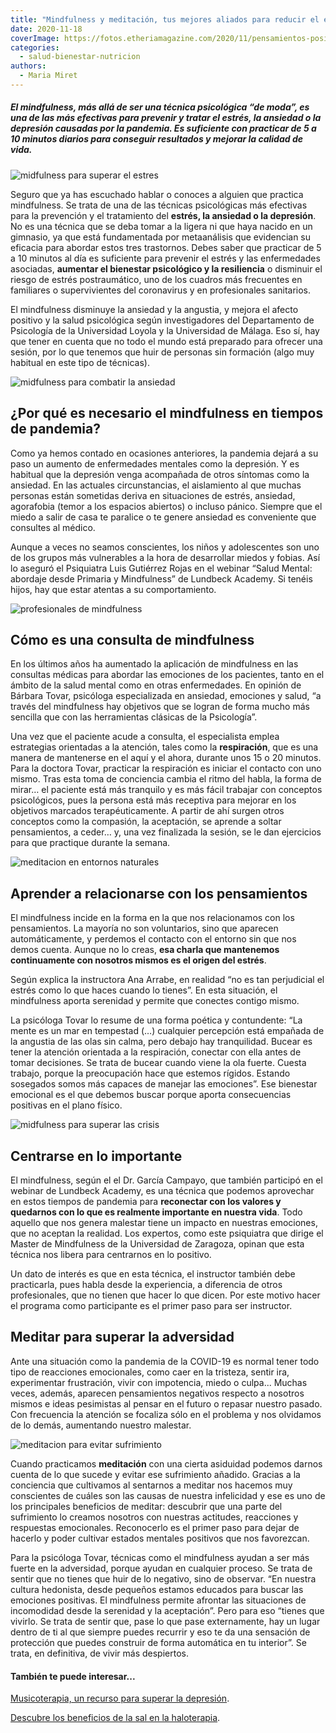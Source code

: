 ```yaml
---
title: "Mindfulness y meditación, tus mejores aliados para reducir el estrés y la ansiedad"
date: 2020-11-18
coverImage: https://fotos.etheriamagazine.com/2020/11/pensamientos-positivos.jpg
categories: 
  - salud-bienestar-nutricion
authors: 
  - Maria Miret
---
```


##### El mindfulness, más allá de ser una técnica psicológica “de moda”, es una de las más efectivas para prevenir y tratar el estrés, la ansiedad o la depresión causadas por la pandemia. Es suficiente con practicar de 5 a 10 minutos diarios para conseguir resultados y mejorar la calidad de vida.

![midfulness para superar el estres](https://fotos.etheriamagazine.com/2020/11/pensamientos-positivos.jpg "El mindfulness y la meditación nos ayudan a conocernos mejor. © Priscilla du Preez")

Seguro que ya has escuchado hablar o conoces a alguien que practica mindfulness. Se 
trata de una de las técnicas psicológicas más efectivas para la prevención y el 
tratamiento del **estrés, la ansiedad o la depresión**. No es una técnica que se deba 
tomar a la ligera ni que haya nacido en un gimnasio, ya que está fundamentada por 
metaanálisis que evidencian su eficacia para abordar estos tres trastornos. Debes saber 
que practicar de 5 a 10 minutos al día es suficiente para prevenir el estrés y las 
enfermedades asociadas, **aumentar el bienestar psicológico y la resiliencia** o 
disminuir el riesgo de estrés postraumático, uno de los cuadros más frecuentes en 
familiares o supervivientes del coronavirus y en profesionales sanitarios. 

El mindfulness disminuye la ansiedad y la angustia, y mejora el afecto positivo y la 
salud psicológica según investigadores del Departamento de Psicología de la Universidad 
Loyola y la Universidad de Málaga. Eso sí, hay que tener en cuenta que no todo el mundo 
está preparado para ofrecer una sesión, por lo que tenemos que huir de personas sin 
formación (algo muy habitual en este tipo de técnicas). 

![midfulness para combatir la ansiedad](https://fotos.etheriamagazine.com/2020/11/mindfulness-para-estres.jpg "Nuestros pensamientos pueden ser los peores enemigos. © Kitera Dent")

## ¿Por qué es necesario el mindfulness en tiempos de pandemia?

Como ya hemos contado en ocasiones anteriores, la pandemia dejará a su paso un aumento 
de enfermedades mentales como la depresión. Y es habitual que la depresión venga 
acompañada de otros síntomas como la ansiedad. En las actuales circunstancias, el 
aislamiento al que muchas personas están sometidas deriva en situaciones de estrés, 
ansiedad, agorafobia (temor a los espacios abiertos) o incluso pánico. Siempre que el 
miedo a salir de casa te paralice o te genere ansiedad es conveniente que consultes al 
médico. 

Aunque a veces no seamos conscientes, los niños y adolescentes son uno de los grupos más 
vulnerables a la hora de desarrollar miedos y fobias. Así lo aseguró el Psiquiatra Luis 
Gutiérrez Rojas en el webinar “Salud Mental: abordaje desde Primaria y Mindfulness” de 
Lundbeck Academy. Si tenéis hijos, hay que estar atentas a su comportamiento. 

![profesionales de mindfulness](https://fotos.etheriamagazine.com/2020/11/midfulness-para-ansiedad.jpg "Confía solo en personas con formación en Mindfulness. © Alvin Mahmudov")

## Cómo es una consulta de mindfulness

En los últimos años ha aumentado la aplicación de mindfulness en las consultas médicas 
para abordar las emociones de los pacientes, tanto en el ámbito de la salud mental como 
en otras enfermedades. En opinión de Bárbara Tovar, psicóloga especializada en ansiedad, 
emociones y salud, “a través del mindfulness hay objetivos que se logran de forma mucho 
más sencilla que con las herramientas clásicas de la Psicología”. 

Una vez que el paciente acude a consulta, el especialista emplea estrategias orientadas 
a la atención, tales como la **respiración**, que es una manera de mantenerse en el aquí 
y el ahora, durante unos 15 o 20 minutos. Para la doctora Tovar, practicar la 
respiración es iniciar el contacto con uno mismo. Tras esta toma de conciencia cambia el 
ritmo del habla, la forma de mirar… el paciente está más tranquilo y es más fácil 
trabajar con conceptos psicológicos, pues la persona está más receptiva para mejorar en 
los objetivos marcados terapéuticamente. A partir de ahí surgen otros conceptos como la 
compasión, la aceptación, se aprende a soltar pensamientos, a ceder… y, una vez 
finalizada la sesión, se le dan ejercicios para que practique durante la semana. 

![meditacion en entornos naturales](https://fotos.etheriamagazine.com/2020/11/meditacion-naturaleza.jpg "Meditar en la naturaleza ayuda a tu bienestar. © Simon Migaj")

## Aprender a relacionarse con los pensamientos

El mindfulness incide en la forma en la que nos relacionamos con los pensamientos. La 
mayoría no son voluntarios, sino que aparecen automáticamente, y perdemos el contacto 
con el entorno sin que nos demos cuenta. Aunque no lo creas, **esa charla que mantenemos 
continuamente con nosotros mismos es el origen del estrés**. 

Según explica la instructora Ana Arrabe, en realidad “no es tan perjudicial el estrés 
como lo que haces cuando lo tienes”. En esta situación, el mindfulness aporta serenidad 
y permite que conectes contigo mismo. 

La psicóloga Tovar lo resume de una forma poética y contundente: “La mente es un mar en 
tempestad (…) cualquier percepción está empañada de la angustia de las olas sin calma, 
pero debajo hay tranquilidad. Bucear es tener la atención orientada a la respiración, 
conectar con ella antes de tomar decisiones. Se trata de bucear cuando viene la ola 
fuerte. Cuesta trabajo, porque la preocupación hace que estemos rígidos. Estando 
sosegados somos más capaces de manejar las emociones”. Ese bienestar emocional es el que 
debemos buscar porque aporta consecuencias positivas en el plano físico. 

![midfulness para superar las crisis](https://fotos.etheriamagazine.com/2020/11/pensamientos-negativos-midfulness.jpg "Centrarse en lo importante, una de las claves en situaciones de crisis. © Nik Shuliahin")

## Centrarse en lo importante

El mindfulness, según el el Dr. García Campayo, que también participó en el webinar de 
Lundbeck Academy, es una técnica que podemos aprovechar en estos tiempos de pandemia 
para **reconectar con los valores y quedarnos con lo que es realmente importante en 
nuestra vida**. Todo aquello que nos genera malestar tiene un impacto en nuestras 
emociones, que no aceptan la realidad. Los expertos, como este psiquiatra que dirige el 
Master de Mindfulness de la Universidad de Zaragoza, opinan que esta técnica nos libera 
para centrarnos en lo positivo. 

Un dato de interés es que en esta técnica, el instructor también debe practicarla, pues 
habla desde la experiencia, a diferencia de otros profesionales, que no tienen que hacer 
lo que dicen. Por este motivo hacer el programa como participante es el primer paso para 
ser instructor. 

## Meditar para superar la adversidad

Ante una situación como la pandemia de la COVID-19 es normal tener todo tipo de 
reacciones emocionales, como caer en la tristeza, sentir ira, experimentar frustración, 
vivir con impotencia, miedo o culpa... Muchas veces, además, aparecen pensamientos 
negativos respecto a nosotros mismos e ideas pesimistas al pensar en el futuro o repasar 
nuestro pasado. Con frecuencia la atención se focaliza sólo en el problema y nos 
olvidamos de lo demás, aumentando nuestro malestar. 

![meditacion para evitar sufrimiento](https://fotos.etheriamagazine.com/2020/11/meditacion-felicidad.jpg "La meditación puede servir para evitar un sufrimiento añadido. © Jacob Townsend")

Cuando practicamos **meditación** con una cierta asiduidad podemos darnos cuenta de lo 
que sucede y evitar ese sufrimiento añadido. Gracias a la conciencia que cultivamos al 
sentarnos a meditar nos hacemos muy conscientes de cuáles son las causas de nuestra 
infelicidad y ese es uno de los principales beneficios de meditar: descubrir que una 
parte del sufrimiento lo creamos nosotros con nuestras actitudes, reacciones y 
respuestas emocionales. Reconocerlo es el primer paso para dejar de hacerlo y poder 
cultivar estados mentales positivos que nos favorezcan. 

Para la psicóloga Tovar, técnicas como el mindfulness ayudan a ser más fuerte en la 
adversidad, porque ayudan en cualquier proceso. Se trata de sentir que no tienes que 
huir de lo negativo, sino de observar. “En nuestra cultura hedonista, desde pequeños 
estamos educados para buscar las emociones positivas. El mindfulness permite afrontar 
las situaciones de incomodidad desde la serenidad y la aceptación”. Pero para eso 
“tienes que vivirlo. Se trata de sentir que, pase lo que pase externamente, hay un lugar 
dentro de ti al que siempre puedes recurrir y eso te da una sensación de protección que 
puedes construir de forma automática en tu interior”. Se trata, en definitiva, de vivir 
más despiertos. 

#### También te puede interesar...

[Musicoterapia, un recurso para superar la 
depresión](https://etheriamagazine.com/2020/11/11/musicoterapia-mover-emociones-subir-autoestima/). 

[Descubre los beneficios de la sal en la 
haloterapia](https://etheriamagazine.com/2020/10/28/uso-terapeutico-de-la-sal-beneficios-de-la-haloterapia-y-la-talasoterapia/).
